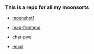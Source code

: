 ### This is a repo for all my moonsorts

- [moonshot1](https://moonsort-test-one.vercel.app)

- [map-frontend](https://map-frontend-challenge-one.vercel.app)

- [chat-pwa](https://chats-pwa.vercel.app)

- [email](https://moonshot-submissionemailview-l8msk13am.vercel.app/)
